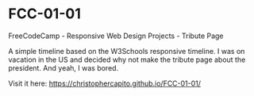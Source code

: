# FCC-01-01
FreeCodeCamp - Responsive Web Design Projects - Tribute Page

A simple timeline based on the W3Schools responsive timeline.
I was on vacation in the US and decided why not make the tribute
page about the president. And yeah, I was bored.

Visit it here: https://christophercapito.github.io/FCC-01-01/

